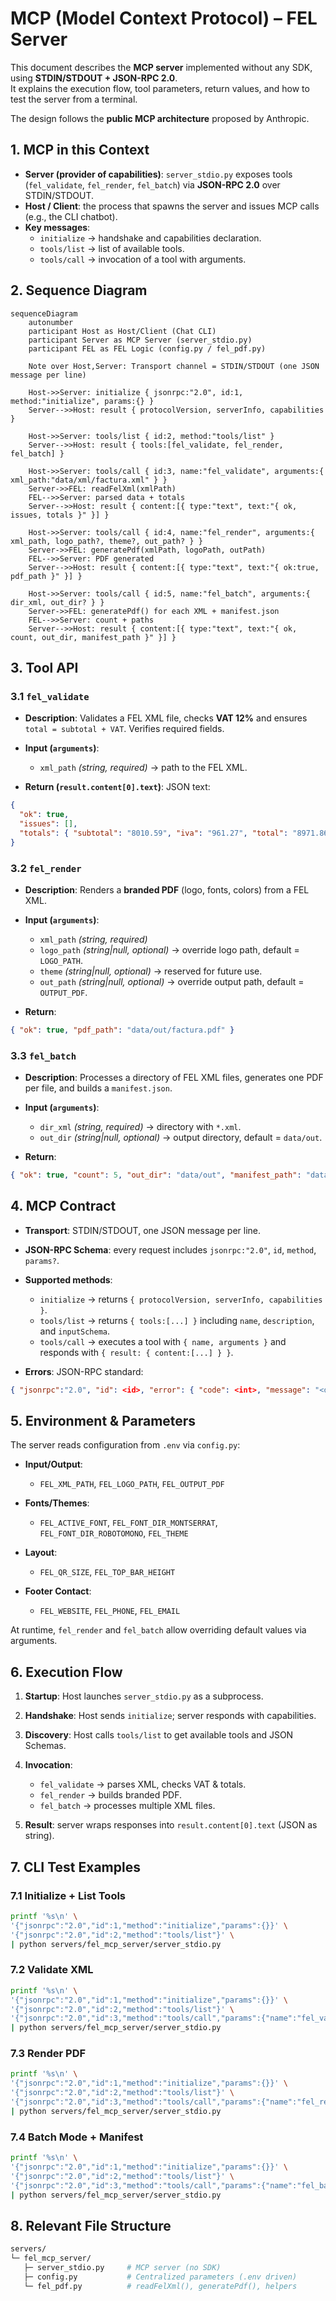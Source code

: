 # MCP (Model Context Protocol) – FEL Server

This document describes the **MCP server** implemented without any SDK, using **STDIN/STDOUT + JSON-RPC 2.0**.  
It explains the execution flow, tool parameters, return values, and how to test the server from a terminal.

The design follows the **public MCP architecture** proposed by Anthropic.

## 1. MCP in this Context

* **Server (provider of capabilities)**: `server_stdio.py` exposes tools (`fel_validate`, `fel_render`, `fel_batch`) via **JSON-RPC 2.0** over STDIN/STDOUT.
* **Host / Client**: the process that spawns the server and issues MCP calls (e.g., the CLI chatbot).
* **Key messages**:
  * `initialize` -> handshake and capabilities declaration.
  * `tools/list` -> list of available tools.
  * `tools/call` -> invocation of a tool with arguments.

## 2. Sequence Diagram

```mermaid
sequenceDiagram
    autonumber
    participant Host as Host/Client (Chat CLI)
    participant Server as MCP Server (server_stdio.py)
    participant FEL as FEL Logic (config.py / fel_pdf.py)

    Note over Host,Server: Transport channel = STDIN/STDOUT (one JSON message per line)

    Host->>Server: initialize { jsonrpc:"2.0", id:1, method:"initialize", params:{} }
    Server-->>Host: result { protocolVersion, serverInfo, capabilities }

    Host->>Server: tools/list { id:2, method:"tools/list" }
    Server-->>Host: result { tools:[fel_validate, fel_render, fel_batch] }

    Host->>Server: tools/call { id:3, name:"fel_validate", arguments:{ xml_path:"data/xml/factura.xml" } }
    Server->>FEL: readFelXml(xmlPath)
    FEL-->>Server: parsed data + totals
    Server-->>Host: result { content:[{ type:"text", text:"{ ok, issues, totals }" }] }

    Host->>Server: tools/call { id:4, name:"fel_render", arguments:{ xml_path, logo_path?, theme?, out_path? } }
    Server->>FEL: generatePdf(xmlPath, logoPath, outPath)
    FEL-->>Server: PDF generated
    Server-->>Host: result { content:[{ type:"text", text:"{ ok:true, pdf_path }" }] }

    Host->>Server: tools/call { id:5, name:"fel_batch", arguments:{ dir_xml, out_dir? } }
    Server->>FEL: generatePdf() for each XML + manifest.json
    FEL-->>Server: count + paths
    Server-->>Host: result { content:[{ type:"text", text:"{ ok, count, out_dir, manifest_path }" }] }
```

## 3. Tool API

### 3.1 `fel_validate`

* **Description**: Validates a FEL XML file, checks **VAT 12%** and ensures `total = subtotal + VAT`. Verifies required fields.
* **Input (`arguments`)**:

  * `xml_path` *(string, required)* -> path to the FEL XML.
* **Return (`result.content[0].text`)**: JSON text:

```json
{
  "ok": true,
  "issues": [],
  "totals": { "subtotal": "8010.59", "iva": "961.27", "total": "8971.86" }
}
```

### 3.2 `fel_render`

* **Description**: Renders a **branded PDF** (logo, fonts, colors) from a FEL XML.
* **Input (`arguments`)**:

  * `xml_path` *(string, required)*
  * `logo_path` *(string|null, optional)* -> override logo path, default = `LOGO_PATH`.
  * `theme` *(string|null, optional)* -> reserved for future use.
  * `out_path` *(string|null, optional)* -> override output path, default = `OUTPUT_PDF`.
* **Return**:

```json
{ "ok": true, "pdf_path": "data/out/factura.pdf" }
```

### 3.3 `fel_batch`

* **Description**: Processes a directory of FEL XML files, generates one PDF per file, and builds a `manifest.json`.
* **Input (`arguments`)**:

  * `dir_xml` *(string, required)* -> directory with `*.xml`.
  * `out_dir` *(string|null, optional)* -> output directory, default = `data/out`.
* **Return**:

```json
{ "ok": true, "count": 5, "out_dir": "data/out", "manifest_path": "data/out/manifest.json" }
```

## 4. MCP Contract

* **Transport**: STDIN/STDOUT, one JSON message per line.
* **JSON-RPC Schema**: every request includes `jsonrpc:"2.0"`, `id`, `method`, `params?`.
* **Supported methods**:

  * `initialize` -> returns `{ protocolVersion, serverInfo, capabilities }`.
  * `tools/list` -> returns `{ tools:[...] }` including `name`, `description`, and `inputSchema`.
  * `tools/call` -> executes a tool with `{ name, arguments }` and responds with `{ result: { content:[...] } }`.
* **Errors**: JSON-RPC standard:

```json
{ "jsonrpc":"2.0", "id": <id>, "error": { "code": <int>, "message": "<desc>" } }
```

## 5. Environment & Parameters

The server reads configuration from `.env` via `config.py`:

* **Input/Output**:

  * `FEL_XML_PATH`, `FEL_LOGO_PATH`, `FEL_OUTPUT_PDF`
* **Fonts/Themes**:

  * `FEL_ACTIVE_FONT`, `FEL_FONT_DIR_MONTSERRAT`, `FEL_FONT_DIR_ROBOTOMONO`, `FEL_THEME`
* **Layout**:

  * `FEL_QR_SIZE`, `FEL_TOP_BAR_HEIGHT`
* **Footer Contact**:

  * `FEL_WEBSITE`, `FEL_PHONE`, `FEL_EMAIL`

At runtime, `fel_render` and `fel_batch` allow overriding default values via arguments.

## 6. Execution Flow

1. **Startup**: Host launches `server_stdio.py` as a subprocess.
2. **Handshake**: Host sends `initialize`; server responds with capabilities.
3. **Discovery**: Host calls `tools/list` to get available tools and JSON Schemas.
4. **Invocation**:

   * `fel_validate` -> parses XML, checks VAT & totals.
   * `fel_render` -> builds branded PDF.
   * `fel_batch` -> processes multiple XML files.
5. **Result**: server wraps responses into `result.content[0].text` (JSON as string).

## 7. CLI Test Examples

### 7.1 Initialize + List Tools

```bash
printf '%s\n' \
'{"jsonrpc":"2.0","id":1,"method":"initialize","params":{}}' \
'{"jsonrpc":"2.0","id":2,"method":"tools/list"}' \
| python servers/fel_mcp_server/server_stdio.py
```

### 7.2 Validate XML

```bash
printf '%s\n' \
'{"jsonrpc":"2.0","id":1,"method":"initialize","params":{}}' \
'{"jsonrpc":"2.0","id":2,"method":"tools/list"}' \
'{"jsonrpc":"2.0","id":3,"method":"tools/call","params":{"name":"fel_validate","arguments":{"xml_path":"data/xml/factura.xml"}}}' \
| python servers/fel_mcp_server/server_stdio.py
```

### 7.3 Render PDF

```bash
printf '%s\n' \
'{"jsonrpc":"2.0","id":1,"method":"initialize","params":{}}' \
'{"jsonrpc":"2.0","id":2,"method":"tools/list"}' \
'{"jsonrpc":"2.0","id":3,"method":"tools/call","params":{"name":"fel_render","arguments":{"xml_path":"data/xml/factura.xml","logo_path":"data/logos/logo.jpg","out_path":"data/out/factura.pdf"}}}' \
| python servers/fel_mcp_server/server_stdio.py
```

### 7.4 Batch Mode + Manifest

```bash
printf '%s\n' \
'{"jsonrpc":"2.0","id":1,"method":"initialize","params":{}}' \
'{"jsonrpc":"2.0","id":2,"method":"tools/list"}' \
'{"jsonrpc":"2.0","id":3,"method":"tools/call","params":{"name":"fel_batch","arguments":{"dir_xml":"data/xml","out_dir":"data/out"}}}' \
| python servers/fel_mcp_server/server_stdio.py
```

## 8. Relevant File Structure

```bash
servers/
└─ fel_mcp_server/
   ├─ server_stdio.py     # MCP server (no SDK)
   ├─ config.py           # Centralized parameters (.env driven)
   └─ fel_pdf.py          # readFelXml(), generatePdf(), helpers
```
